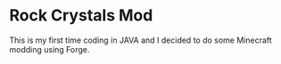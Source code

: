 # Rock Crystals Mod
This is my first time coding in JAVA and I decided to do some Minecraft modding using Forge.


